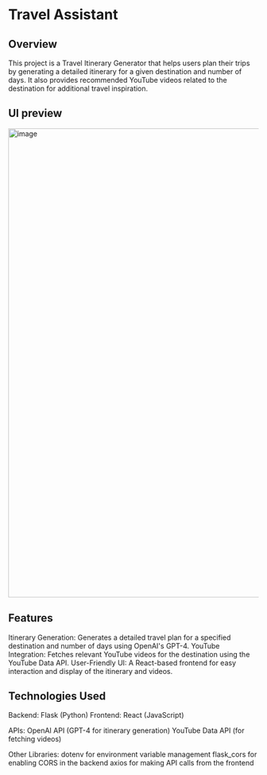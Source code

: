 # Travel Assistant

## Overview

This project is a Travel Itinerary Generator that helps users plan their trips by generating a detailed itinerary for a given destination and number of days. It also provides recommended YouTube videos related to the destination for additional travel inspiration.

## UI preview

<img width="943" alt="image" src="https://github.com/user-attachments/assets/f953ce5b-306c-4d87-b4cd-bb6a380ab85b" />


## Features

Itinerary Generation: Generates a detailed travel plan for a specified destination and number of days using OpenAI's GPT-4.
YouTube Integration: Fetches relevant YouTube videos for the destination using the YouTube Data API.
User-Friendly UI: A React-based frontend for easy interaction and display of the itinerary and videos.

## Technologies Used

Backend: Flask (Python)
Frontend: React (JavaScript)

APIs:
OpenAI API (GPT-4 for itinerary generation)
YouTube Data API (for fetching videos)

Other Libraries:
dotenv for environment variable management
flask_cors for enabling CORS in the backend
axios for making API calls from the frontend
